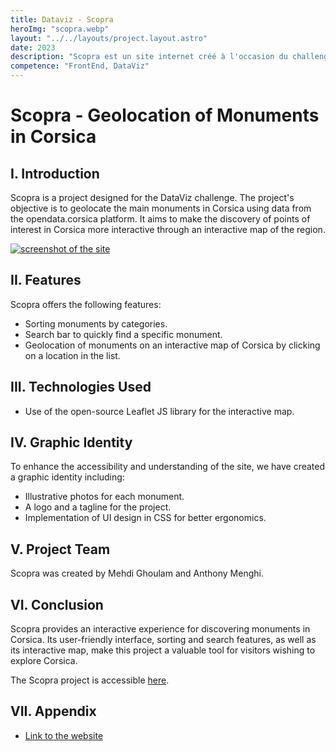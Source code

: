 ```yaml
---
title: Dataviz - Scopra
heroImg: "scopra.webp"
layout: "../../layouts/project.layout.astro"
date: 2023
description: "Scopra est un site internet créé à l'occasion du challenge DataViz, visant à géolocaliser les principaux sites d'intérêt en Corse. Le site référence les monuments en Corse à partir du jeu de données de la plateforme opendata.corsica. Pour rendre le site plus interactif, nous avons développé une interface graphique permettant aux utilisateurs de visualiser les différents lieux sur une carte interactive de la Corse, en utilisant la bibliothèque open-source Leaflet JS. Le projet comprend un algorithme de tri pour la barre de recherche et les catégories, une identité graphique avec des photos, un logo et une baseline, ainsi qu'une implémentation d'UI design en CSS pour améliorer l'accessibilité et la compréhension du site."
competence: "FrontEnd, DataViz"
---
```

# Scopra - Geolocation of Monuments in Corsica

## I. Introduction

Scopra is a project designed for the DataViz challenge. The project's objective is to geolocate the main monuments in Corsica using data from the opendata.corsica platform. It aims to make the discovery of points of interest in Corsica more interactive through an interactive map of the region.

[![screenshot of the site](/img/scopra/image1.png)](https://scopra.antocrea.dev)

## II. Features

Scopra offers the following features:

- Sorting monuments by categories.
- Search bar to quickly find a specific monument.
- Geolocation of monuments on an interactive map of Corsica by clicking on a location in the list.

## III. Technologies Used

- Use of the open-source Leaflet JS library for the interactive map.

## IV. Graphic Identity

To enhance the accessibility and understanding of the site, we have created a graphic identity including:

- Illustrative photos for each monument.
- A logo and a tagline for the project.
- Implementation of UI design in CSS for better ergonomics.

## V. Project Team

Scopra was created by Mehdi Ghoulam and Anthony Menghi.

## VI. Conclusion

Scopra provides an interactive experience for discovering monuments in Corsica. Its user-friendly interface, sorting and search features, as well as its interactive map, make this project a valuable tool for visitors wishing to explore Corsica.

The Scopra project is accessible [here](https://scopra.antocrea.dev).

## VII. Appendix

- [Link to the website](https://scopra.antocrea.dev)
